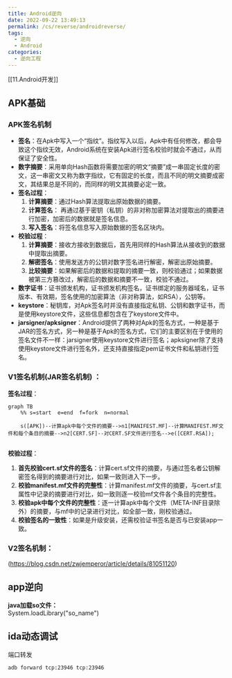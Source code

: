 ```yaml
---
title: Android逆向
date: 2022-09-22 13:49:13
permalink: /cs/reverse/androidreverse/
tags: 
  - 逆向
  - Android
categories: 
  - 逆向工程
---
```


[[11.Android开发]]

## APK基础
### APK签名机制
- **签名**：在Apk中写入一个“指纹”。指纹写入以后，Apk中有任何修改，都会导致这个指纹无效，Android系统在安装Apk进行签名校验时就会不通过，从而保证了安全性。
- **数字摘要**：采用单向Hash函数将需要加密的明文“摘要”成一串固定长度的密文，这一串密文又称为数字指纹，它有固定的长度，而且不同的明文摘要成密文，其结果总是不同的，而同样的明文其摘要必定一致。
- **签名过程**：
	1. **计算摘要**：通过Hash算法提取出原始数据的摘要。
	2.  **计算签名**： 再通过基于密钥（私钥）的非对称加密算法对提取出的摘要进行加密，加密后的数据就是签名信息。
	3. **写入签名**：将签名信息写入原始数据的签名区块内。
- **校验过程**：
	1. **计算摘要**：接收方接收到数据后，首先用同样的Hash算法从接收到的数据中提取出摘要。
	2. **解密签名**：使用发送方的公钥对数字签名进行解密，解密出原始摘要。
	3. **比较摘要**：如果解密后的数据和提取的摘要一致，则校验通过；如果数据被第三方篡改过，解密后的数据和摘要不一致，校验不通过。
- **数字证书**：证书颁发机构，证书颁发机构签名，证书绑定的服务器域名，证书版本、有效期，签名使用的加密算法（非对称算法，如RSA），公钥等。
- **keystore**：秘钥库，对Apk签名时并没有直接指定私钥、公钥和数字证书，而是使用keystore文件，这些信息都包含在了keystore文件中。
- **jarsigner/apksigner**：Android提供了两种对Apk的签名方式，一种是基于JAR的签名方式，另一种是基于Apk的签名方式，它们的主要区别在于使用的签名文件不一样：jarsigner使用keystore文件进行签名；apksigner除了支持使用keystore文件进行签名外，还支持直接指定pem证书文件和私钥进行签名。
### **V1签名机制(JAR签名机制)** ：
**签名过程**：
```mermaid
graph TB
	%% s=start  e=end  f=fork  n=normal

	s([APK])--计算apk中每个文件的摘要-->n1[MANIFEST.MF]--计算MANIFEST.MF文件和每个条目的摘要-->n2[CERT.SF]--对CERT.SF文件进行签名-->e([CERT.RSA]);
	
```
**校验过程**：
1. **首先校验cert.sf文件的签名**：计算cert.sf文件的摘要，与通过签名者公钥解密签名得到的摘要进行对比，如果一致则进入下一步。
2. **校验manifest.mf文件的完整性**：计算manifest.mf文件的摘要，与cert.sf主属性中记录的摘要进行对比，如一致则逐一校验mf文件各个条目的完整性。
3. **校验apk中每个文件的完整性**：逐一计算apk中每个文件（META-INF目录除外）的摘要，与mf中的记录进行对比，如全部一致，刚校验通过。
4. **校验签名的一致性**：如果是升级安装，还需校验证书签名是否与已安装app一致。
### **V2签名机制**：
(https://blog.csdn.net/zwjemperor/article/details/81051120)
## app逆向
**java加载so文件：**  
System.loadLibrary("so_name")

## ida动态调试
端口转发
```
adb forward tcp:23946 tcp:23946
```